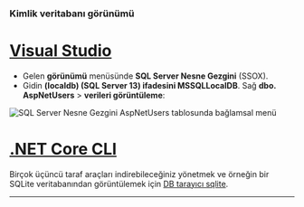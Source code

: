 ### <a name="view-the-identity-database"></a>Kimlik veritabanı görünümü

# <a name="visual-studiotabvisual-studio"></a>[Visual Studio](#tab/visual-studio) 

* Gelen **görünümü** menüsünde **SQL Server Nesne Gezgini** (SSOX).
* Gidin **(localdb) (SQL Server 13) ifadesini MSSQLLocalDB**. Sağ **dbo. AspNetUsers** > **verileri görüntüleme**:

![SQL Server Nesne Gezgini AspNetUsers tablosunda bağlamsal menü](~/security/authentication/accconfirm/_static/ssox.png)

# <a name="net-core-clitabnetcore-cli"></a>[.NET Core CLI](#tab/netcore-cli)

Birçok üçüncü taraf araçları indirebileceğiniz yönetmek ve örneğin bir SQLite veritabanından görüntülemek için [DB tarayıcı sqlite](http://sqlitebrowser.org/).

---